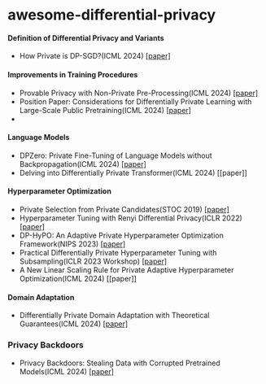 # awesome-differential-privacy

#### Definition of Differential Privacy and Variants
- How Private is DP-SGD?(ICML 2024) [\[paper\]](https://arxiv.org/pdf/2403.17673)


#### Improvements in Training Procedures
- Provable Privacy with Non-Private Pre-Processing(ICML 2024) [\[paper\]](https://arxiv.org/pdf/2403.13041)
- Position Paper: Considerations for Differentially Private Learning with Large-Scale Public Pretraining(ICML 2024) [\[paper\]](https://arxiv.org/pdf/2212.06470)
- 

#### Language Models
- DPZero: Private Fine-Tuning of Language Models without Backpropagation(ICML 2024) [\[paper\]](https://arxiv.org/pdf/2310.09639)
- Delving into Differentially Private Transformer(ICML 2024) [\[paper\]]

#### Hyperparameter Optimization
- Private Selection from Private Candidates(STOC 2019) [\[paper\]](https://arxiv.org/pdf/1811.07971)
- Hyperparameter Tuning with Renyi Differential Privacy(ICLR 2022) [\[paper\]](https://openreview.net/pdf?id=-70L8lpp9DF)
- DP-HyPO: An Adaptive Private Hyperparameter Optimization Framework(NIPS 2023) [\[paper\]](https://arxiv.org/pdf/2306.05734)
- Practical Differentially Private Hyperparameter Tuning with Subsampling(ICLR 2023 Workshop) [\[paper\]](https://openreview.net/pdf?id=IImyLPArbni)
- A New Linear Scaling Rule for Private Adaptive Hyperparameter Optimization(ICML 2024) [\[paper\]]

#### Domain Adaptation
- Differentially Private Domain Adaptation with Theoretical Guarantees(ICML 2024) [\[paper\]](https://arxiv.org/pdf/2306.08838)


### Privacy Backdoors
- Privacy Backdoors: Stealing Data with Corrupted Pretrained Models(ICML 2024) [\[paper\]](https://arxiv.org/pdf/2404.00473)

